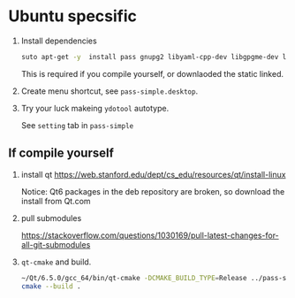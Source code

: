 # Ubuntu specsific

1. Install dependencies

    ```bash
    suto apt-get -y  install pass gnupg2 libyaml-cpp-dev libgpgme-dev libgpgmepp-dev
    ```

    This is required if you compile yourself, or downlaoded the static linked.

2. Create menu shortcut, see `pass-simple.desktop`.
3. Try your luck makeing `ydotool` autotype.

    See `setting` tab in `pass-simple`

## If compile yourself

1. install qt <https://web.stanford.edu/dept/cs_edu/resources/qt/install-linux>

    Notice: Qt6 packages in the deb repository are broken, so download the install from Qt.com

2. pull submodules

    <https://stackoverflow.com/questions/1030169/pull-latest-changes-for-all-git-submodules>

3. `qt-cmake` and build.

    ```bash
    ~/Qt/6.5.0/gcc_64/bin/qt-cmake -DCMAKE_BUILD_TYPE=Release ../pass-simple-qt/
    cmake --build .
    ```

